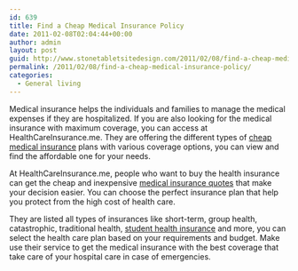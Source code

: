 ```yaml
---
id: 639
title: Find a Cheap Medical Insurance Policy
date: 2011-02-08T02:04:44+00:00
author: admin
layout: post
guid: http://www.stonetabletsitedesign.com/2011/02/08/find-a-cheap-medical-insurance-policy/
permalink: /2011/02/08/find-a-cheap-medical-insurance-policy/
categories:
  - General living
---
```

Medical insurance helps the individuals and families to manage the medical expenses if they are hospitalized. If you are also looking for the medical insurance with maximum coverage, you can access at HealthCareInsurance.me. They are offering the different types of [cheap medical insurance](http://www.healthcareinsurance.me/) plans with various coverage options, you can view and find the affordable one for your needs.

At HealthCareInsurance.me, people who want to buy the health insurance can get the cheap and inexpensive [medical insurance quotes](http://www.healthcareinsurance.me/) that make your decision easier. You can choose the perfect insurance plan that help you protect from the high cost of health care.

They are listed all types of insurances like short-term, group health, catastrophic, traditional health, [student health insurance](http://www.healthcareinsurance.me/) and more, you can select the health care plan based on your requirements and budget. Make use their service to get the medical insurance with the best coverage that take care of your hospital care in case of emergencies.